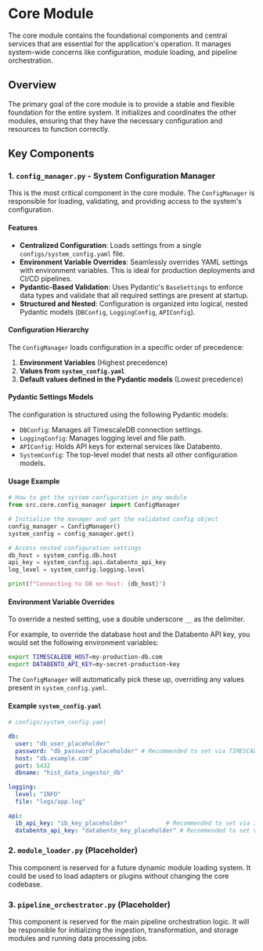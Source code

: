 # Core Module

The core module contains the foundational components and central services that are essential for the application's operation. It manages system-wide concerns like configuration, module loading, and pipeline orchestration.

## Overview

The primary goal of the core module is to provide a stable and flexible foundation for the entire system. It initializes and coordinates the other modules, ensuring that they have the necessary configuration and resources to function correctly.

## Key Components

### 1. `config_manager.py` - System Configuration Manager

This is the most critical component in the core module. The `ConfigManager` is responsible for loading, validating, and providing access to the system's configuration.

#### Features

-   **Centralized Configuration**: Loads settings from a single `configs/system_config.yaml` file.
-   **Environment Variable Overrides**: Seamlessly overrides YAML settings with environment variables. This is ideal for production deployments and CI/CD pipelines.
-   **Pydantic-Based Validation**: Uses Pydantic's `BaseSettings` to enforce data types and validate that all required settings are present at startup.
-   **Structured and Nested**: Configuration is organized into logical, nested Pydantic models (`DBConfig`, `LoggingConfig`, `APIConfig`).

#### Configuration Hierarchy

The `ConfigManager` loads configuration in a specific order of precedence:

1.  **Environment Variables** (Highest precedence)
2.  **Values from `system_config.yaml`**
3.  **Default values defined in the Pydantic models** (Lowest precedence)

#### Pydantic Settings Models

The configuration is structured using the following Pydantic models:

-   `DBConfig`: Manages all TimescaleDB connection settings.
-   `LoggingConfig`: Manages logging level and file path.
-   `APIConfig`: Holds API keys for external services like Databento.
-   `SystemConfig`: The top-level model that nests all other configuration models.

#### Usage Example

```python
# How to get the system configuration in any module
from src.core.config_manager import ConfigManager

# Initialize the manager and get the validated config object
config_manager = ConfigManager()
system_config = config_manager.get()

# Access nested configuration settings
db_host = system_config.db.host
api_key = system_config.api.databento_api_key
log_level = system_config.logging.level

print(f"Connecting to DB on host: {db_host}")
```

#### Environment Variable Overrides

To override a nested setting, use a double underscore `__` as the delimiter.

For example, to override the database host and the Databento API key, you would set the following environment variables:

```sh
export TIMESCALEDB_HOST=my-production-db.com
export DATABENTO_API_KEY=my-secret-production-key
```

The `ConfigManager` will automatically pick these up, overriding any values present in `system_config.yaml`.

#### Example `system_config.yaml`

```yaml
# configs/system_config.yaml

db:
  user: "db_user_placeholder"
  password: "db_password_placeholder" # Recommended to set via TIMESCALEDB_PASSWORD env var
  host: "db.example.com"
  port: 5432
  dbname: "hist_data_ingestor_db"

logging:
  level: "INFO"
  file: "logs/app.log"

api:
  ib_api_key: "ib_key_placeholder"           # Recommended to set via IB_API_KEY env var
  databento_api_key: "databento_key_placeholder" # Recommended to set via DATABENTO_API_KEY env var
```

### 2. `module_loader.py` (Placeholder)

This component is reserved for a future dynamic module loading system. It could be used to load adapters or plugins without changing the core codebase.

### 3. `pipeline_orchestrator.py` (Placeholder)

This component is reserved for the main pipeline orchestration logic. It will be responsible for initializing the ingestion, transformation, and storage modules and running data processing jobs. 